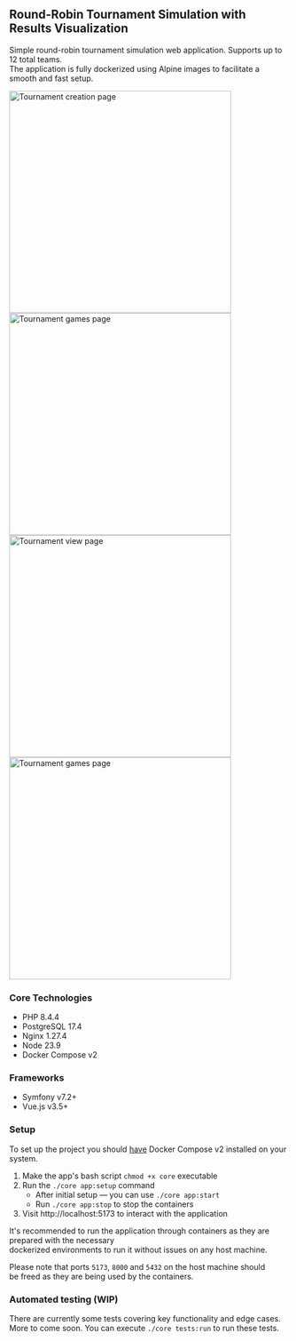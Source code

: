 ## Round-Robin Tournament Simulation with Results Visualization

Simple round-robin tournament simulation web application. Supports up to 12 total teams.  
The application is fully dockerized using Alpine images to facilitate a smooth and fast setup.

<img width="400" alt="Tournament creation page" src="https://github.com/user-attachments/assets/a2839013-77cb-431f-9610-2a31d165e3bd" />
<img width="400" alt="Tournament games page" src="https://github.com/user-attachments/assets/ab96de4a-41e9-44c1-8302-cc132519a0c6" />
<img width="400" alt="Tournament view page" src="https://github.com/user-attachments/assets/111a7a18-c805-4a20-b979-93e7924c524b" />
<img width="400" alt="Tournament games page" src="https://github.com/user-attachments/assets/e5fb5345-4139-4097-9c91-bfa707bc1549" />

### Core Technologies
- PHP 8.4.4
- PostgreSQL 17.4
- Nginx 1.27.4
- Node 23.9
- Docker Compose v2

### Frameworks
- Symfony v7.2+
- Vue.js v3.5+

### Setup
To set up the project you should [have](https://docs.docker.com/compose/install) Docker Compose v2 installed on your system.

1. Make the app's bash script `chmod +x core` executable
2. Run the `./core app:setup` command
   - After initial setup — you can use `./core app:start`
   - Run `./core app:stop` to stop the containers
3. Visit http://localhost:5173 to interact with the application

It's recommended to run the application through containers as they are prepared with the necessary  
dockerized environments to run it without issues on any host machine.

Please note that ports `5173`, `8000` and `5432` on the host machine should  
be freed as they are being used by the containers.


### Automated testing (WIP)

There are currently some tests covering key functionality and edge cases.  
More to come soon. You can execute `./core tests:run` to run these tests.
